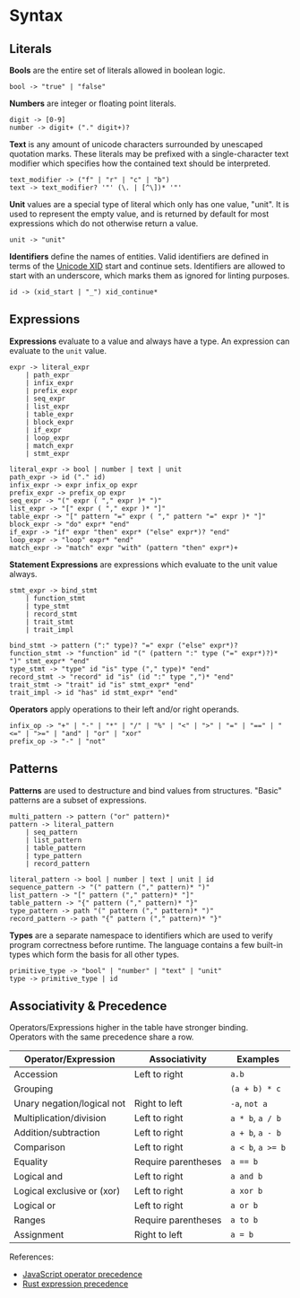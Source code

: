 # Syntax

## Literals

**Bools** are the entire set of literals allowed in boolean logic.  
```
bool -> "true" | "false"
```

**Numbers** are integer or floating point literals.  
```
digit -> [0-9]
number -> digit+ ("." digit+)?
```

**Text** is any amount of unicode characters surrounded by unescaped quotation marks. These literals may be prefixed with a single-character text modifier which specifies how the contained text should be interpreted.  
```
text_modifier -> ("f" | "r" | "c" | "b")
text -> text_modifier? '"' (\. | [^\])* '"'
```  

**Unit** values are a special type of literal which only has one value, "unit". It is used to represent the empty value, and is returned by default for most expressions which do not otherwise return a value.
```
unit -> "unit"
```

**Identifiers** define the names of entities. Valid identifiers are defined in terms of the [Unicode XID](https://www.unicode.org/reports/tr31/tr31-39.html#D1) start and continue sets. Identifiers are allowed to start with an underscore, which marks them as ignored for linting purposes.  
```
id -> (xid_start | "_") xid_continue*
```

## Expressions

**Expressions** evaluate to a value and always have a type. An expression can evaluate to the `unit` value.  
```
expr -> literal_expr
    | path_expr
    | infix_expr
    | prefix_expr
    | seq_expr
    | list_expr
    | table_expr
    | block_expr
    | if_expr
    | loop_expr
    | match_expr
    | stmt_expr

literal_expr -> bool | number | text | unit
path_expr -> id ("." id)
infix_expr -> expr infix_op expr
prefix_expr -> prefix_op expr
seq_expr -> "(" expr ( "," expr )* ")"
list_expr -> "[" expr ( "," expr )* "]"
table_expr -> "[" pattern "=" expr ( "," pattern "=" expr )* "]"
block_expr -> "do" expr* "end"
if_expr -> "if" expr "then" expr* ("else" expr*)? "end"
loop_expr -> "loop" expr* "end"
match_expr -> "match" expr "with" (pattern "then" expr*)+
```

**Statement Expressions** are expressions which evaluate to the unit value always.
```
stmt_expr -> bind_stmt
    | function_stmt
    | type_stmt
    | record_stmt
    | trait_stmt
    | trait_impl

bind_stmt -> pattern (":" type)? "=" expr ("else" expr*)?
function_stmt -> "function" id "(" (pattern ":" type ("=" expr*)?)* ")" stmt_expr* "end"
type_stmt -> "type" id "is" type ("," type)* "end"
record_stmt -> "record" id "is" (id ":" type ",")* "end"
trait_stmt -> "trait" id "is" stmt_expr* "end"
trait_impl -> id "has" id stmt_expr* "end"
```

**Operators** apply operations to their left and/or right operands.
```
infix_op -> "+" | "-" | "*" | "/" | "%" | "<" | ">" | "=" | "==" | "<=" | ">=" | "and" | "or" | "xor"
prefix_op -> "-" | "not"
```

## Patterns

**Patterns** are used to destructure and bind values from structures. "Basic" patterns are a subset of expressions.  
```
multi_pattern -> pattern ("or" pattern)*
pattern -> literal_pattern 
    | seq_pattern
    | list_pattern
    | table_pattern
    | type_pattern
    | record_pattern 

literal_pattern -> bool | number | text | unit | id
sequence_pattern -> "(" pattern ("," pattern)* ")"
list_pattern -> "[" pattern ("," pattern)* "]"
table_pattern -> "{" pattern ("," pattern)* "}"
type_pattern -> path "(" pattern ("," pattern)* ")"
record_pattern -> path "{" pattern ("," pattern)* "}"
```

**Types** are a separate namespace to identifiers which are used to verify program correctness before runtime. The language contains a few built-in types which form the basis for all other types.  
```
primitive_type -> "bool" | "number" | "text" | "unit"
type -> primitive_type | id
```

## Associativity & Precedence

Operators/Expressions higher in the table have stronger binding.  
Operators with the same precedence share a row.

| Operator/Expression        | Associativity       | Examples          |
| -------------------------- | ------------------- | ----------------- |
| Accession                  | Left to right       | `a.b`             |
| Grouping                   |                     | `(a + b) * c`     |
| Unary negation/logical not | Right to left       | `-a`, `not a`     |
| Multiplication/division    | Left to right       | `a * b`, `a / b`  |
| Addition/subtraction       | Left to right       | `a + b`, `a - b`  |
| Comparison                 | Left to right       | `a < b`, `a >= b` |
| Equality                   | Require parentheses | `a == b`          |
| Logical and                | Left to right       | `a and b`         |
| Logical exclusive or (xor) | Left to right       | `a xor b`         |
| Logical or                 | Left to right       | `a or b`          |
| Ranges                     | Require parentheses | `a to b`          |
| Assignment                 | Right to left       | `a = b`           |

References:
- [JavaScript operator precedence](https://developer.mozilla.org/en-US/docs/Web/JavaScript/Reference/Operators/Operator_precedence)
- [Rust expression precedence](https://doc.rust-lang.org/reference/expressions.html)
